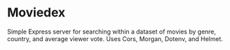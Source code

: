 # Moviedex

Simple Express server for searching within a dataset of movies by genre, country, and average viewer vote. Uses Cors, Morgan, Dotenv, and Helmet.